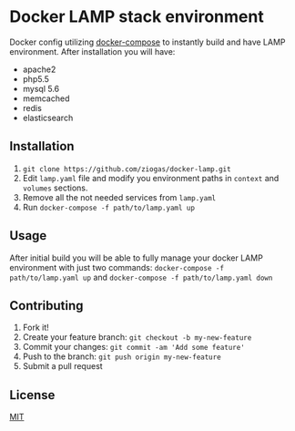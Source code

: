 # Docker LAMP stack environment

Docker config utilizing [docker-compose] to instantly build and have LAMP environment.
After installation you will have:
* apache2
* php5.5
* mysql 5.6
* memcached
* redis
* elasticsearch

## Installation

1. `git clone https://github.com/ziogas/docker-lamp.git`
1. Edit `lamp.yaml` file and modify you environment paths in `context` and `volumes` sections.
1. Remove all the not needed services from `lamp.yaml`
1. Run `docker-compose -f path/to/lamp.yaml up`

## Usage

After initial build you will be able to fully manage your docker LAMP environment with just two commands: `docker-compose -f path/to/lamp.yaml up` and `docker-compose -f path/to/lamp.yaml down`

## Contributing

1. Fork it!
2. Create your feature branch: `git checkout -b my-new-feature`
3. Commit your changes: `git commit -am 'Add some feature'`
4. Push to the branch: `git push origin my-new-feature`
5. Submit a pull request

## License

[MIT]

[docker-compose]: https://docs.docker.com/compose/
[mit]: https://tldrlegal.com/license/mit-license
